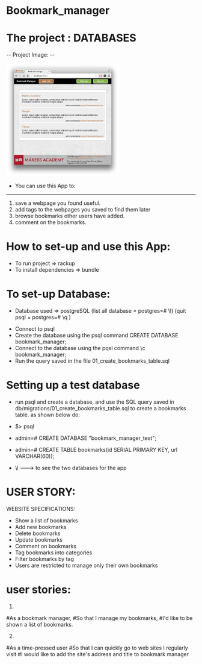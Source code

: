 # Bookmark_manager
The project : DATABASES
========================
-- Project Image: --

<img src="image/bookmark_manager.png" width="300" height="300">

- You can use this App to: 
-------------------------
  1. save a webpage you found useful. 
  2. add tags to the webpages you saved to find them later
  3. browse bookmarks other users have added. 
  4. comment on the bookmarks.

How to set-up and use this App:
================================

* To run project => rackup
* To install dependencies => bundle

To set-up Database:
=====================
* Database used => postgreSQL 
(list all database = postgres=# \l)
(quit psql = postgres=# \q  )

- Connect to psql
- Create the database using the psql command CREATE DATABASE bookmark_manager;
- Connect to the database using the pqsl command \c bookmark_manager;
- Run the query saved in the file 01_create_bookmarks_table.sql

Setting up a test database
==============================
- run psql and create a database, and use the SQL query saved in db/migrations/01_create_bookmarks_table.sql to create a bookmarks table. as shown below do:

- $> psql
- admin=# CREATE DATABASE "bookmark_manager_test";
- admin=# CREATE TABLE bookmarks(id SERIAL PRIMARY KEY, url VARCHAR(60));
- \l ---> to see the two databases for the app

USER STORY:
================
WEBSITE SPECIFICATIONS: 
- Show a list of bookmarks
- Add new bookmarks
- Delete bookmarks
- Update bookmarks
- Comment on bookmarks
- Tag bookmarks into categories
- Filter bookmarks by tag
- Users are restricted to manage only their own bookmarks

user stories:
=================== 
1.
#As a bookmark manager,
#So that I manage my bookmarks,
#I'd like to be shown a list of bookmarks.

2.
#As a time-pressed user
#So that I can quickly go to web sites I regularly visit
#I would like to add the site's address and title to bookmark manager
